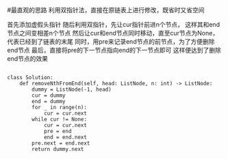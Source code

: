 #最直观的思路
利用双指针法，直接在原链表上进行修改，既省时又省空间

首先添加虚假头指针
随后利用双指针，先让cur指针前进n个节点，
这样其和end节点之间变相差n个节点
然后让cur和end节点同时移动，直至cur节点为None，代表已经到了链表的末尾
同时，用pre来记录end节点的前节点，为了方便删除end节点
最后，直接将pre的下一节点指向end的下一节点即可
这样便达到了删除end节点的效果



```shell

class Solution:
    def removeNthFromEnd(self, head: ListNode, n: int) -> ListNode:
        dummy = ListNode(-1, head)
        cur = dummy
        end = dummy
        for _ in range(n):
            cur = cur.next
        while cur != None:
            cur = cur.next
            pre = end
            end = end.next
        pre.next = end.next
        return dummy.next

            
```


